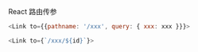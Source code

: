 React 路由传参
```js
<Link to={{pathname: '/xxx', query: { xxx: xxx }}}>
```

```js
<Link to={`/xxx/${id}`}>
```